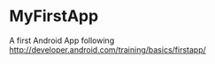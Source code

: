MyFirstApp
==========

A first Android App following http://developer.android.com/training/basics/firstapp/
